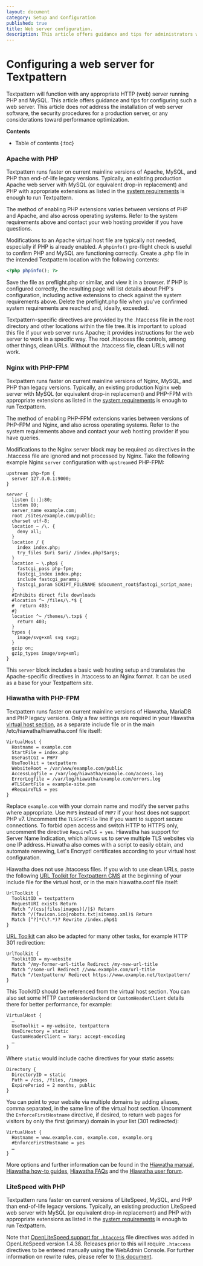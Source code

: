 ```yaml
---
layout: document
category: Setup and Configuration
published: true
title: Web server configuration.
description: This article offers guidance and tips for administrators wishing to install Textpattern to various web server platforms.
---
```


# Configuring a web server for Textpattern

Textpattern will function with any appropriate HTTP (web) server running PHP and MySQL. This article offers guidance and tips for configuring such a web server. This article does *not* address the installation of web server software, the security procedures for a production server, or any considerations toward performance optimization.

**Contents**

* Table of contents
{:toc}

### Apache with PHP

Textpattern runs faster on current mainline versions of Apache, MySQL, and PHP than end-of-life legacy versions. Typically, an existing production Apache web server with MySQL (or equivalent drop-in replacement) and PHP with appropriate extensions as listed in the [system requirements](https://textpattern.com/about/119/system-requirements) is enough to run Textpattern.

The method of enabling PHP extensions varies between versions of PHP and Apache, and also across operating systems. Refer to the system requirements above and contact your web hosting provider if you have questions.

Modifications to an Apache virtual host file are typically not needed, especially if PHP is already enabled. A `phpinfo()` pre-flight check is useful to confirm PHP and MySQL are functioning correctly. Create a .php file in the intended Textpattern location with the following contents:

~~~ php
<?php phpinfo(); ?>
~~~

Save the file as preflight.php or similar, and view it in a browser. If PHP is configured correctly, the resulting page will list details about PHP's configuration, including active extensions to check against the system requirements above. Delete the preflight.php file when you've confirmed system requirements are reached and, ideally, exceeded.

Textpattern-specific directives are provided by the .htaccess file in the root directory and other locations within the file tree. It is important to upload this file if your web server runs Apache; it provides instructions for the web server to work in a specific way. The root .htaccess file controls, among other things, clean URLs. Without the .htaccess file, clean URLs will not work.

### Nginx with PHP-FPM

Textpattern runs faster on current mainline versions of Nginx, MySQL, and PHP than legacy versions. Typically, an existing production Nginx web server with MySQL (or equivalent drop-in replacement) and PHP-FPM with appropriate extensions as listed in the [system requirements](https://textpattern.com/about/119/system-requirements) is enough to run Textpattern.

The method of enabling PHP-FPM extensions varies between versions of PHP-FPM and Nginx, and also across operating systems. Refer to the system requirements above and contact your web hosting provider if you have queries.

Modifications to the Nginx server block may be required as directives in the .htaccess file are ignored and not processed by Nginx. Take the following example Nginx `server` configuration with `upstream`ed PHP-FPM:

~~~ nginx
upstream php-fpm {
  server 127.0.0.1:9000;
}

server {
  listen [::]:80;
  listen 80;
  server_name example.com;
  root /sites/example.com/public;
  charset utf-8;
  location ~ /\. {
    deny all;
  }
  location / {
    index index.php;
    try_files $uri $uri/ /index.php?$args;
  }
  location ~ \.php$ {
    fastcgi_pass php-fpm;
    fastcgi_index index.php;
    include fastcgi_params;
    fastcgi_param SCRIPT_FILENAME $document_root$fastcgi_script_name;
  }
  #Inhibits direct file downloads
  #location ^~ /files/\.*$ {
  #  return 403;
  #}
  location ^~ /themes/\.txp$ {
    return 403;
  }
  types {
    image/svg+xml svg svgz;
  }
  gzip on;
  gzip_types image/svg+xml;
}
~~~

This `server` block includes a basic web hosting setup and translates the Apache-specific directives in .htaccess to an Nginx format. It can be used as a base for your Textpattern site.

### Hiawatha with PHP-FPM

Textpattern runs faster on current mainline versions of Hiawatha, MariaDB and PHP legacy versions. Only a few settings are required in your Hiawatha [virtual host section](https://www.hiawatha-webserver.org/howto/websites), as a separate include file or in the main /etc/hiawatha/hiawatha.conf file itself:

~~~ nginx
VirtualHost {
  Hostname = example.com
  StartFile = index.php
  UseFastCGI = PHP7
  UseToolkit = textpattern
  WebsiteRoot = /var/www/example.com/public
  AccessLogfile = /var/log/hiawatha/example.com/access.log
  ErrorLogfile = /var/log/hiawatha/example.com/errors.log
  #TLSCertFile = example-site.pem
  #RequireTLS = yes
}
~~~

Replace `example.com` with your domain name and modify the server paths where appropriate. Use `PHP5` instead of `PHP7` if your host does not support PHP v7. Uncomment the `TLSCertFile` line if you want to support secure connections. To forbid open access and switch HTTP to HTTPS only, uncomment the directive `RequireTLS = yes`. Hiawatha has support for Server Name Indication, which allows us to serve multiple TLS websites via one IP address. Hiawatha also comes with a script to easily obtain, and automate renewing, Let's Encrypt! certificates according to your virtual host configuration.

Hiawatha does not use .htaccess files. If you wish to use clean URLs, paste the following [URL Toolkit for Textpattern CMS](https://www.hiawatha-webserver.org/howto/url_rewrite_rules) at the beginning of your include file for the virtual host, or in the main hiawatha.conf file itself:

~~~ nginx
UrlToolkit {
  ToolkitID = textpattern
  RequestURI exists Return
  Match ^/(css|files|images)(/|$) Return
  Match ^/(favicon.ico|robots.txt|sitemap.xml)$ Return
  Match [^?]*(\?.*)? Rewrite /index.php$1
}
~~~

[URL Toolkit](https://www.hiawatha-webserver.org/howto/url_toolkit) can also be adapted for many other tasks, for example HTTP 301 redirection:

~~~ nginx
UrlToolkit {
  ToolkitID = my-website
  Match ^/my-former-url-title Redirect /my-new-url-title
  Match ^/some-url Redirect //www.example.com/url-title
  Match ^/textpattern/ Redirect https://www.example.net/textpattern/
}
~~~

This ToolkitID should be referenced from the virtual host section. You can also set some HTTP `CustomHeaderBackend` or `CustomHeaderClient` details there for better performance, for example:

~~~ nginx
VirtualHost {
  …
  UseToolkit = my-website, textpattern
  UseDirectory = static
  CustomHeaderClient = Vary: accept-encoding
  …
}
~~~

Where `static` would include cache directives for your static assets:

~~~ nginx
Directory {
  DirectoryID = static
  Path = /css, /files, /images
  ExpirePeriod = 2 months, public
}
~~~

You can point to your website via multiple domains by adding aliases, comma separated, in the same line of the virtual host section. Uncomment the `EnforceFirstHostname` directive, if desired, to return web pages for visitors by only the first (primary) domain in your list (301 redirected):

~~~ nginx
VirtualHost {
  Hostname = www.example.com, example.com, example.org
  #EnforceFirstHostname = yes
  …
}
~~~

More options and further information can be found in the [Hiawatha manual](https://www.hiawatha-webserver.org/manpages/hiawatha), [Hiawatha how-to guides](https://www.hiawatha-webserver.org/howto), [Hiawatha FAQs](https://www.hiawatha-webserver.org/faq) and the [Hiawatha user forum](https://www.hiawatha-webserver.org/forum).

### LiteSpeed with PHP

Textpattern runs faster on current versions of LiteSpeed, MySQL, and PHP than end-of-life legacy versions. Typically, an existing production LiteSpeed web server with MySQL (or equivalent drop-in replacement) and PHP with appropriate extensions as listed in the [system requirements](https://textpattern.com/about/119/system-requirements) is enough to run Textpattern.

Note that [OpenLiteSpeed support for `.htaccess`](https://openlitespeed.org/kb/how-to-autoload-htaccess-with-openlitespeed/) file directives was added in OpenLiteSpeed version 1.4.38. Releases prior to this will require `.htaccess` directives to be entered manually using the WebAdmin Console. For further information on rewrite rules, please refer to [this document](https://openlitespeed.org/kb/migrate-apache-rewrite-rules-to-openlitespeed/).
